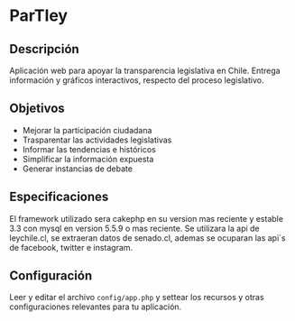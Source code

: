 # ParTley

## Descripción

Aplicación web para apoyar la transparencia legislativa en Chile. Entrega información y gráficos interactivos, respecto del proceso legislativo.

## Objetivos

* Mejorar la participación ciudadana
* Trasparentar las actividades legislativas
* Informar las tendencias e históricos
* Simplificar la información expuesta
* Generar instancias de debate


## Especificaciones

El framework utilizado sera cakephp en su version mas reciente y estable 3.3 con mysql en version 5.5.9 o mas reciente.
Se utilizara la api de leychile.cl, se extraeran datos de senado.cl, ademas se ocuparan las api´s de facebook, twitter e instagram.

## Configuración

Leer y editar el archivo `config/app.php` y settear los recursos y otras configuraciones relevantes para tu aplicación.
